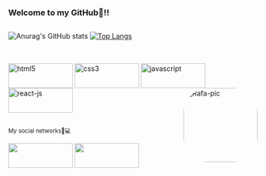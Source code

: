### Welcome to my GitHub👾!!
##
![Anurag's GitHub stats](https://github-readme-stats.vercel.app/api?username=moyseskauan&show_icons=true&theme=dracula)
[![Top Langs](https://github-readme-stats.vercel.app/api/top-langs/?username=moyseskauan&layout=compact)](https://github.com/moyseskauan/github-readme-stats)
##
<div style="display: inline_block"><br>
  <img align="center" alt="html5" height="50" width="130" src="https://img.shields.io/badge/HTML5-E34F26?style=for-the-badge&logo=html5&logoColor=white">
  <img align="center" alt="css3" height="50" width="130" src="https://img.shields.io/badge/CSS3-1572B6?style=for-the-badge&logo=css3&logoColor=white">
  <img align="center" alt="javascript" height="50" width="130" src="https://img.shields.io/badge/JavaScript-323330?style=for-the-badge&logo=javascript&logoColor=F7DF1E">
  <img align="center" alt="react-js" height="50" width="130" src="https://img.shields.io/badge/React-20232A?style=for-the-badge&logo=react&logoColor=61DAFB">
  <img align="right" alt="Rafa-pic" height="150" style="border-radius:50px;" src="https://www.canva.com/design/DAFfGYkjwQQ/uvhFtMGWa0e_f3BB4EdZpg/edit?utm_content=DAFfGYkjwQQ&utm_campaign=designshare&utm_medium=link2&utm_source=sharebutton">

##

<sub>My social networks🦾💻 
  <br>  
<div> 
  <a href="https://github.com/MoysesKauan" target="_blank"><img height="50" width="130" src="https://img.shields.io/badge/GitHub-100000?style=for-the-badge&logo=github&logoColor=white" target="_blank"></a>
  <a href="https://www.linkedin.com/in/kauan-moys%C3%A9s-silva-89a18a233/" target="_blank"><img height="50" width="130" src="https://img.shields.io/badge/LinkedIn-0077B5?style=for-the-badge&logo=linkedin&logoColor=white" target="_blank"></a>

